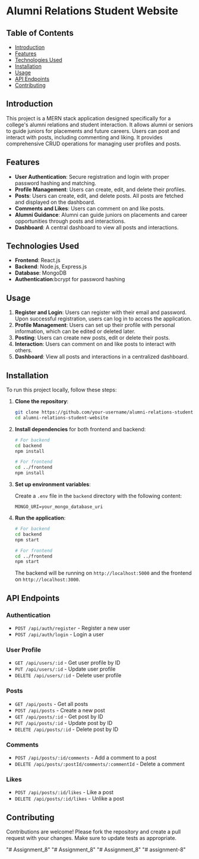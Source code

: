 # Alumni Relations Student Website

## Table of Contents

- [Introduction](#introduction)
- [Features](#features)
- [Technologies Used](#technologies-used)
- [Installation](#installation)
- [Usage](#usage)
- [API Endpoints](#api-endpoints)
- [Contributing](#contributing)


## Introduction

This project is a MERN stack application designed specifically for a college's alumni relations and student interaction. It allows alumni or seniors to guide juniors for placements and future careers. Users can post and interact with posts, including commenting and liking. It provides comprehensive CRUD operations for managing user profiles and posts.

## Features

- **User Authentication**: Secure registration and login with proper password hashing and matching.
- **Profile Management**: Users can create, edit, and delete their profiles.
- **Posts**: Users can create, edit, and delete posts. All posts are fetched and displayed on the dashboard.
- **Comments and Likes**: Users can comment on and like posts.
- **Alumni Guidance**: Alumni can guide juniors on placements and career opportunities through posts and interactions.
- **Dashboard**: A central dashboard to view all posts and interactions.

## Technologies Used

- **Frontend**: React.js
- **Backend**: Node.js, Express.js
- **Database**: MongoDB
- **Authentication**:bcrypt for password hashing 

## Usage

1. **Register and Login**: Users can register with their email and password. Upon successful registration, users can log in to access the application.
2. **Profile Management**: Users can set up their profile with personal information, which can be edited or deleted later.
3. **Posting**: Users can create new posts, edit or delete their posts.
4. **Interaction**: Users can comment on and like posts to interact with others.
5. **Dashboard**: View all posts and interactions in a centralized dashboard.

## Installation

To run this project locally, follow these steps:

1. **Clone the repository**:

    ```bash
    git clone https://github.com/your-username/alumni-relations-student-website.git
    cd alumni-relations-student-website
    ```

2. **Install dependencies** for both frontend and backend:

    ```bash
    # For backend
    cd backend
    npm install

    # For frontend
    cd ../frontend
    npm install
    ```

3. **Set up environment variables**:

    Create a `.env` file in the `backend` directory with the following content:

    ```env
    MONGO_URI=your_mongo_database_uri

    ```

4. **Run the application**:

    ```bash
    # For backend
    cd backend
    npm start

    # For frontend
    cd ../frontend
    npm start
    ```

    The backend will be running on `http://localhost:5000` and the frontend on `http://localhost:3000`.

## API Endpoints

### Authentication

- `POST /api/auth/register` - Register a new user
- `POST /api/auth/login` - Login a user

### User Profile

- `GET /api/users/:id` - Get user profile by ID
- `PUT /api/users/:id` - Update user profile
- `DELETE /api/users/:id` - Delete user profile

### Posts

- `GET /api/posts` - Get all posts
- `POST /api/posts` - Create a new post
- `GET /api/posts/:id` - Get post by ID
- `PUT /api/posts/:id` - Update post by ID
- `DELETE /api/posts/:id` - Delete post by ID

### Comments

- `POST /api/posts/:id/comments` - Add a comment to a post
- `DELETE /api/posts/:postId/comments/:commentId` - Delete a comment

### Likes

- `POST /api/posts/:id/likes` - Like a post
- `DELETE /api/posts/:id/likes` - Unlike a post

## Contributing

Contributions are welcome! Please fork the repository and create a pull request with your changes. Make sure to update tests as appropriate.


"# Assignment_8" 
"# Assignment_8" 
"# Assignment_8" 
"# assignment-8" 
